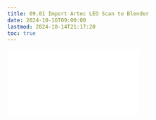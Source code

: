 ```yaml
---
title: 09.01 Import Artec LEO Scan to Blender
date: 2024-10-16T09:00:00
lastmod: 2024-10-14T21:17:20
toc: true
---
```


![Link to included file content](../../../../3d-modeling/blender/import-artec-leo-scan-to-blender.md)
